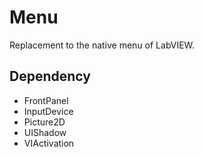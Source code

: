 # Menu
 
Replacement to the native menu of LabVIEW.
 
## Dependency
 - FrontPanel 
 - InputDevice
 - Picture2D
 - UIShadow
 - VIActivation
